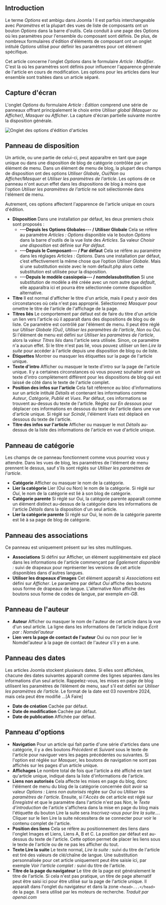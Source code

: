 <!-- Filename: J6.x:_Article_Options / Display title: Article : Modifier - Options  -->

## Introduction

Le terme *Options* est ambigu dans Joomla ! Il est parfois interchangeable avec *Paramètres* et la plupart des vues de liste de composants ont un bouton *Options* dans la barre d'outils. Cela conduit à une page des Options où les paramètres pour l'ensemble du composant sont définis. De plus, de nombreux formulaires d'édition d'éléments de composant ont un onglet intitulé *Options* utilisé pour définir les paramètres pour cet élément spécifique.

Cet article concerne l'onglet *Options* dans le formulaire *Article : Modifier*. C'est là où les paramètres sont définis pour influencer l'apparence générale de l'article en cours de modification. Les options pour les articles dans leur ensemble sont traitées dans un article séparé.

## Capture d'écran

L'onglet *Options* du formulaire *Article : Édition* comprend une série de panneaux offrant principalement le choix entre *Utiliser global (Masquer ou Afficher)*, *Masquer* ou *Afficher*. La capture d'écran partielle suivante montre la disposition générale.

![Onglet des options d'édition d'articles](../../../en/images/articles/articles-edit-options-tab.png)

## Panneau de disposition

Un article, ou une partie de celui-ci, peut apparaître en tant que page unique ou dans une disposition de blog de catégorie contrôlée par un élément de menu. Dans un élément de menu de blog, la plupart des champs de disposition ont des options *Utiliser Globale*, *Oui/Non* ou *Afficher/Masquer* et *Utiliser les paramètres de l'article*. Les options de ce panneau n'ont aucun effet dans les dispositions de blog à moins que l'option *Utiliser les paramètres de l'article* ne soit sélectionnée dans l'élément de menu.

Autrement, ces options affectent l'apparence de l'article unique en cours d'édition.

- **Disposition** Dans une installation par défaut, les deux premiers choix sont proposés :
  - **---Depuis les Options Globales--- / Utiliser Globale** Cela se réfère au paramètre *Articles : Options* disponible via le bouton *Options* dans la barre d'outils de la vue liste des *Articles*. Sa valeur *Choisir une disposition* est définie sur *Par défaut*.
  - **---Depuis le Composant--- / Par défaut** Cela se réfère au paramètre dans les réglages *Articles : Options*. Dans une installation par défaut, c’est effectivement la même chose que l’option *Utiliser Globale*. Mais si une substitution existe avec le nom default.php alors cette substitution est utilisée pour la disposition.
  - **---Depuis le modèle cassiopeia--- / nomdelasubstitution** Si une substitution de modèle a été créée avec un nom autre que *default*, elle apparaîtra ici et pourra être sélectionnée comme disposition alternative.
- **Titre** Il est normal d'afficher le titre d'un article, mais il peut y avoir des circonstances où cela n'est pas approprié. Sélectionnez *Masquer* pour omettre le titre de l'article de l'affichage de la page.
- **Titres liés** Le comportement par défaut est de faire du titre d'un article un lien vers l'article où il apparaît dans des dispositions de blog ou de liste. Ce paramètre est contrôlé par l'élément de menu. Il peut être réglé sur *Utiliser Globale (Oui)*, *Utiliser les paramètres de l'article*, *Non* ou *Oui*. Si l'élément de menu est défini sur *Utiliser les paramètres de l'article*, alors la valeur *Titres liés* dans l'article sera utilisée. Sinon, ce paramètre n'a aucun effet. Si le titre n'est pas lié, vous pouvez utiliser un lien *Lire la suite* pour accéder à l'article depuis une disposition de blog ou de liste.
- **Étiquettes** Montrer ou masquer les étiquettes sur la page de l'article unique.
- **Texte d'intro** Afficher ou masquer le texte d'intro sur la page de l'article unique. Il y a certaines circonstances où vous pouvez souhaiter avoir un texte d'intro complètement différent pour les dispositions de blog qui est laissé de côté dans le texte de l'article complet.
- **Position des infos sur l'article** Cela fait référence au bloc d'informations sur un article intitulé *Détails* et contenant les informations comme *Auteur*, *Catégorie*, *Publié* et *Vues*. Par défaut, ces informations se trouvent au-dessus du texte de l'article. Réglez sur *En dessous* pour déplacer ces informations en dessous du texte de l'article dans une vue d'article unique. Si réglé sur *Scindé*, l'élément *Vues* est déplacé en dessous du texte de l'article.
- **Titre des infos sur l'article** Afficher ou masquer le mot *Détails* au-dessus de la liste des informations de l'article en vue d'article unique.

## Panneau de catégorie

Les champs de ce panneau fonctionnent comme vous pourriez vous y attendre. Dans les vues de blog, les paramètres de l'élément de menu prennent le dessus, sauf s'ils sont réglés sur *Utiliser les paramètres de l'article*.

- **Catégorie** Afficher ou masquer le nom de la catégorie.
- **Lier la catégorie** Lier (Oui ou Non) le nom de la catégorie. Si réglé sur *Oui*, le nom de la catégorie est lié à son blog de catégorie.
- **Catégorie parente** Si réglé sur Oui, la catégorie parente apparaît comme un élément distinct au-dessus de la catégorie dans les informations de l'article *Détails* dans la disposition d'un seul article.
- **Lier la catégorie parente** Si réglé sur Oui, le nom de la catégorie parente est lié à sa page de blog de catégorie.

## Panneau des associations

Ce panneau est uniquement présent sur les sites multilingues.

- **Associations** Si défini sur Afficher, un élément supplémentaire est placé dans les informations de l'article commençant par *Également disponible :* suivi de drapeaux pour représenter les versions de cet article disponibles dans d'autres langues.
- **Utiliser les drapeaux d'images** Cet élément apparaît si *Associations* est défini sur *Afficher*. Le paramètre par défaut *Oui* affiche des boutons sous forme de drapeaux de langue. L'alternative *Non* affiche des boutons sous forme de codes de langue, par exemple *en-GB*.

## Panneau de l'auteur

- **Auteur** Afficher ou masquer le nom de l'auteur de cet article dans la vue d'un seul article. La ligne dans les informations de l'article indique *Écrit par : Nomdel'auteur*
- **Lien vers la page de contact de l'auteur** Oui ou non pour lier le Nomdel'auteur à la page de contact de l'auteur s'il y en a une.

## Panneau des dates

Les articles Joomla stockent plusieurs dates. Si elles sont affichées, chacune des dates suivantes apparaît comme des lignes séparées dans les informations d’un seul article. Rappelez-vous, les mises en page de blog utilisent les paramètres de l’élément de menu, sauf s’il est défini sur *Utiliser les paramètres de l’article*. Le format de la date est 03 novembre 2024, mais cela peut être modifié ...[À Faire]

- **Date de création** Cachée par défaut.
- **Date de modification** Cachée par défaut.
- **Date de publication** Affichée par défaut.

## Panneau d'options

- **Navigation** Pour un article qui fait partie d'une série d'articles dans une catégorie, il y a des boutons *Précédent* et *Suivant* sous le texte de l'article pour naviguer vers les pages précédentes ou suivantes. Si l'option est réglée sur *Masquer*, les boutons de navigation ne sont pas affichés sur les pages d'un article unique.
- **Affichages** Le nombre total de fois que l'article a été affiché en tant qu'article unique, indiqué dans la liste d'informations de l'article.
- **Liens non autorisés** Cela affecte les mises en page du blog, donc l'élément de menu du blog de la catégorie concernée doit avoir sa valeur *Options : Liens non autorisés* réglée sur *Oui* ou *Utiliser les paramètres de l'article*. Ensuite, si l'*Accès* de cet article est réglé sur *Enregistré* et que le paramètre dans l'article n'est pas *Non*, le *Texte d'introduction* de l'article s'affichera dans la mise en page du blog mais l'étiquette du bouton Lire la suite sera *Inscrivez-vous pour lire la suite...*. Cliquer sur le lien Lire la suite nécessitera de se connecter pour voir le contenu complet de l'article.
- **Position des liens** Cela se réfère au positionnement des liens dans l'onglet Images et Liens, Liens A, B et C. La position par défaut est au-dessus du texte de l'article. Cette option permet de placer les liens sous le texte de l'article ou de ne pas les afficher du tout.
- **Texte Lire la suite** Le texte normal, *Lire la suite :* suivi du titre de l'article est tiré des valeurs de clé/chaîne de langue. Une substitution personnalisée pour cet article uniquement peut être saisie ici, par exemple *Voir l'article complet :* suivi du titre de l'article.
- **Titre de la page du navigateur** Le titre de la page est généralement le titre de l'article. Si cela n'est pas pratique, un titre de page alternatif peut être saisi ici pour être utilisé sur la page de l'article unique. Il apparaît dans l'onglet du navigateur et dans la zone `<head>...</head>` de la page. Il sera utilisé par les moteurs de recherche.
*Traduit par openai.com*

